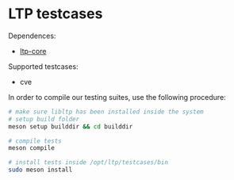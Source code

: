 # LTP testcases

Dependences:

- [ltp-core](https://github.com/acerv/ltp-core)

Supported testcases:

- cve

In order to compile our testing suites, use the following procedure:

```sh
# make sure libltp has been installed inside the system
# setup build folder
meson setup builddir && cd builddir

# compile tests
meson compile

# install tests inside /opt/ltp/testcases/bin
sudo meson install
```
